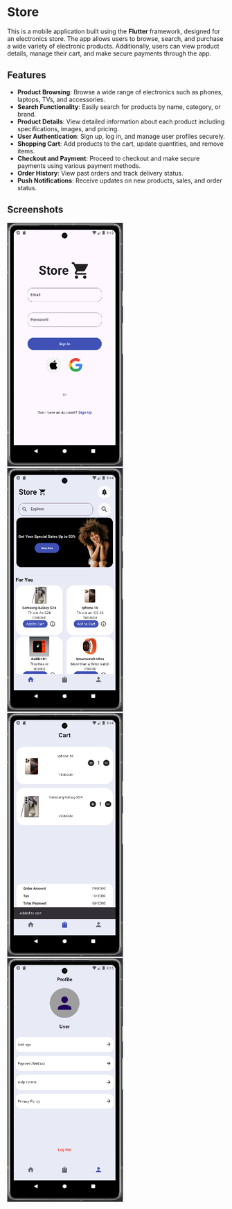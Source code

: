 # Store

This is a mobile application built using the **Flutter** framework, designed for an electronics store. The app allows users to browse, search, and purchase a wide variety of electronic products. Additionally, users can view product details, manage their cart, and make secure payments through the app.

## Features

- **Product Browsing**: Browse a wide range of electronics such as phones, laptops, TVs, and accessories.
- **Search Functionality**: Easily search for products by name, category, or brand.
- **Product Details**: View detailed information about each product including specifications, images, and pricing.
- **User Authentication**: Sign up, log in, and manage user profiles securely.
- **Shopping Cart**: Add products to the cart, update quantities, and remove items.
- **Checkout and Payment**: Proceed to checkout and make secure payments using various payment methods.
- **Order History**: View past orders and track delivery status.
- **Push Notifications**: Receive updates on new products, sales, and order status.

## Screenshots


![App Screenshot](assets/auth.png)
![App Screenshot](assets/home.png)
![App Screenshot](assets/cart.png)
![App Screenshot](assets/profile.png)
